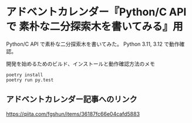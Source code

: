# アドベントカレンダー『Python/C API で 素朴な二分探索木を書いてみる』用
Python/C API で素朴な二分探索木を書いてみた。 Python 3.11, 3.12 で動作確認。

開発を始めるためのビルド、インストールと動作確認方法のメモ
```
poetry install
poetry run py.test
```

## アドベントカレンダー記事へのリンク
https://qiita.com/fgshun/items/36187fc66e04cafd5883
